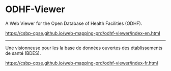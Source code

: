 # ODHF-Viewer

A Web Viewer for the Open Database of Health Facilities (ODHF).

https://csbp-cpse.github.io/web-mapping-prd/odhf-viewer/index-en.html

---------------------------------------------------------------------

Une visionneuse pour les la base de données ouvertes des établissements de santé (BDES).

https://csbp-cpse.github.io/web-mapping-prd/odhf-viewer/index-fr.html
